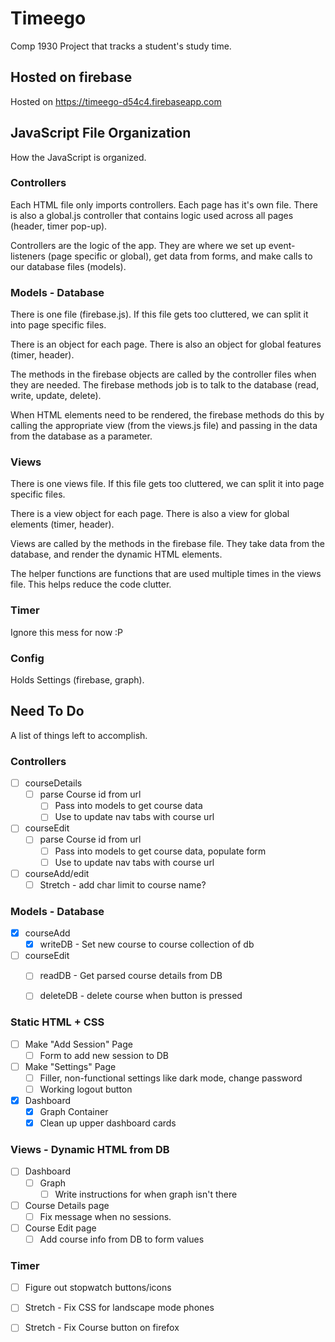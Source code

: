 # Timeego

Comp 1930 Project that tracks a student's study time.

## Hosted on firebase

Hosted on https://timeego-d54c4.firebaseapp.com

## JavaScript File Organization

How the JavaScript is organized.

### Controllers

Each HTML file only imports controllers. Each page has it's own file. There is also a global.js controller that contains logic used across all pages (header, timer pop-up).

Controllers are the logic of the app. They are where we set up event-listeners (page specific or global), get data from forms, and make calls to our database files (models).

### Models - Database

There is one file (firebase.js). If this file gets too cluttered, we can split it into page specific files.

There is an object for each page. There is also an object for global features (timer, header).

The methods in the firebase objects are called by the controller files when they are needed. The firebase methods job is to talk to the database (read, write, update, delete).

When HTML elements need to be rendered, the firebase methods do this by calling the appropriate view (from the views.js file) and passing in the data from the database as a parameter.

### Views

There is one views file. If this file gets too cluttered, we can split it into page specific files.

There is a view object for each page. There is also a view for global elements (timer, header).

Views are called by the methods in the firebase file. They take data from the database, and render the dynamic HTML elements.

The helper functions are functions that are used multiple times in the views file. This helps reduce the code clutter.

### Timer

Ignore this mess for now :P

### Config

Holds Settings (firebase, graph).

## Need To Do

A list of things left to accomplish.

### Controllers
* [ ] courseDetails
    * [ ] parse Course id from url
        * [ ] Pass into models to get course data
        * [ ] Use to update nav tabs with course url
* [ ] courseEdit
    * [ ] parse Course id from url
        * [ ] Pass into models to get course data, populate form
        * [ ] Use to update nav tabs with course url
* [ ] courseAdd/edit
    * [ ] Stretch - add char limit to course name?

### Models - Database
* [x] courseAdd
    * [x] writeDB - Set new course to course collection of db
* [ ] courseEdit
    * [ ] readDB - Get parsed course details from DB
    * [ ] deleteDB - delete course when button is pressed


### Static HTML + CSS
* [ ] Make "Add Session" Page
    * [ ] Form to add new session to DB
* [ ] Make "Settings" Page
    * [ ] Filler, non-functional settings like dark mode, change password
    * [ ] Working logout button
* [x] Dashboard 
    * [x] Graph Container
    * [x] Clean up upper dashboard cards

### Views - Dynamic HTML from DB
* [ ] Dashboard
    * [ ] Graph
        * [ ] Write instructions for when graph isn't there

* [ ] Course Details page
    * [ ] Fix message when no sessions.

* [ ] Course Edit page
    * [ ] Add course info from DB to form values

### Timer
* [ ] Figure out stopwatch buttons/icons
* [ ] Stretch - Fix CSS for landscape mode phones
* [ ] Stretch - Fix Course button on firefox




